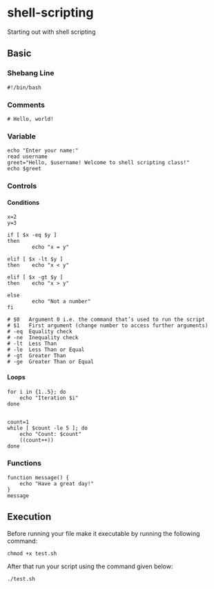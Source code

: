 # shell-scripting
Starting out with shell scripting

## Basic
### Shebang Line
```shell
#!/bin/bash
```
### Comments
```shell
# Hello, world!
```
### Variable
```shell
echo "Enter your name:"
read username
greet="Hello, $username! Welcome to shell scripting class!"
echo $greet
```
### Controls
#### Conditions
```shell
x=2
y=3

if [ $x -eq $y ]
then
        echo "x = y"

elif [ $x -lt $y ]
then    echo "x < y"

elif [ $x -gt $y ]
then    echo "x > y"

else
        echo "Not a number"
fi

# $0   Argument 0 i.e. the command that’s used to run the script
# $1   First argument (change number to access further arguments)
# -eq  Equality check
# -ne  Inequality check
# -lt  Less Than
# -le  Less Than or Equal
# -gt  Greater Than
# -ge  Greater Than or Equal
```
#### Loops
```shell
for i in {1..5}; do
    echo "Iteration $i"
done


count=1
while [ $count -le 5 ]; do
    echo "Count: $count"
    ((count++))
done
```
### Functions
```shell
function message() {
    echo "Have a great day!"
}
message
```

## Execution
Before running your file make it executable by running the following command:
```shell
chmod +x test.sh
```
After that run your script using the command given below:
```shell
./test.sh
```
